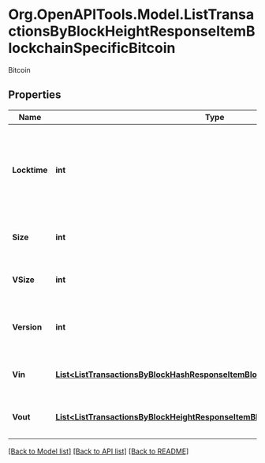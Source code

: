 # Org.OpenAPITools.Model.ListTransactionsByBlockHeightResponseItemBlockchainSpecificBitcoin
Bitcoin

## Properties

Name | Type | Description | Notes
------------ | ------------- | ------------- | -------------
**Locktime** | **int** | Represents the time at which a particular transaction can be added to the blockchain. | 
**Size** | **int** | Represents the total size of this transaction. | 
**VSize** | **int** | Represents the virtual size of this transaction. | 
**Version** | **int** | Represents the transaction version number. | 
**Vin** | [**List&lt;ListTransactionsByBlockHashResponseItemBlockchainSpecificBitcoinVin&gt;**](ListTransactionsByBlockHashResponseItemBlockchainSpecificBitcoinVin.md) | Represents the transaction inputs. | 
**Vout** | [**List&lt;ListTransactionsByBlockHeightResponseItemBlockchainSpecificBitcoinVout&gt;**](ListTransactionsByBlockHeightResponseItemBlockchainSpecificBitcoinVout.md) | Represents the transaction outputs. | 

[[Back to Model list]](../README.md#documentation-for-models) [[Back to API list]](../README.md#documentation-for-api-endpoints) [[Back to README]](../README.md)

